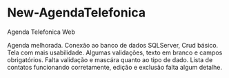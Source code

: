# New-AgendaTelefonica
Agenda Telefonica Web

Agenda melhorada. Conexão ao banco de dados SQLServer, Crud básico.
Tela com mais usabilidade.
Algumas validações, texto em branco e campos obrigatórios. Falta validação e mascára quanto ao tipo de dado.
Lista de contatos funcionando corretamente, edição e exclusão falta algum detalhe.
